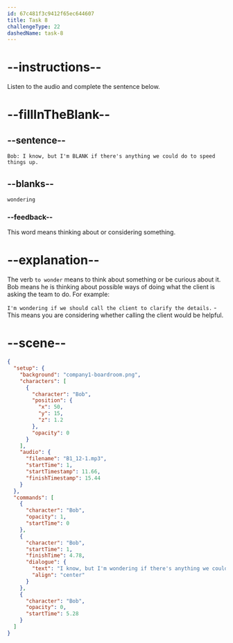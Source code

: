 ```yaml
---
id: 67c481f3c9412f65ec644607
title: Task 8
challengeType: 22
dashedName: task-8
---
```


<!-- (Audio) Bob: I know, but I'm wondering if there's anything we could do to speed things up. -->

# --instructions--

Listen to the audio and complete the sentence below.

# --fillInTheBlank--

## --sentence--

`Bob: I know, but I'm BLANK if there's anything we could do to speed things up.`

## --blanks--

`wondering`

### --feedback--

This word means thinking about or considering something.

# --explanation--

The verb `to wonder` means to think about something or be curious about it. Bob means he is thinking about possible ways of doing what the client is asking the team to do. For example:

`I'm wondering if we should call the client to clarify the details.` - This means you are considering whether calling the client would be helpful.

# --scene--

```json
{
  "setup": {
    "background": "company1-boardroom.png",
    "characters": [
      {
        "character": "Bob",
        "position": {
          "x": 50,
          "y": 15,
          "z": 1.2
        },
        "opacity": 0
      }
    ],
    "audio": {
      "filename": "B1_12-1.mp3",
      "startTime": 1,
      "startTimestamp": 11.66,
      "finishTimestamp": 15.44
    }
  },
  "commands": [
    {
      "character": "Bob",
      "opacity": 1,
      "startTime": 0
    },
    {
      "character": "Bob",
      "startTime": 1,
      "finishTime": 4.78,
      "dialogue": {
        "text": "I know, but I'm wondering if there's anything we could do to speed things up.",
        "align": "center"
      }
    },
    {
      "character": "Bob",
      "opacity": 0,
      "startTime": 5.28
    }
  ]
}
```
